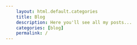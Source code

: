 ```yaml
---
    layout: html.default.categories
    title: Blog
    description: Here you'll see all my posts...
    categories: [blog]
    permalink: /
---
```

